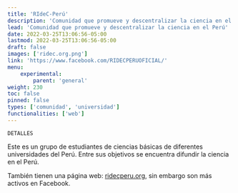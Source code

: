 ```yaml
---
title: 'RIdeC-Perú'
description: 'Comunidad que promueve y descentralizar la ciencia en el Perú'
lead: 'Comunidad que promueve y descentralizar la ciencia en el Perú'
date: 2022-03-25T13:06:56-05:00
lastmod: 2022-03-25T13:06:56-05:00
draft: false
images: ['ridec.org.png']
link: 'https://www.facebook.com/RIDECPERUOFICIAL/'
menu:
    experimental:
        parent: 'general'
weight: 230
toc: false
pinned: false
types: ['comunidad', 'universidad']
functionalities: ['web']
---
```


```text
DETALLES
```

Este es un grupo de estudiantes de ciencias básicas de diferentes universidades del Perú. Entre sus objetivos se encuentra difundir la ciencia en el Perú.

También tienen una página web: [ridecperu.org](https://ridecperu.org/), sin embargo son más activos en Facebook.
